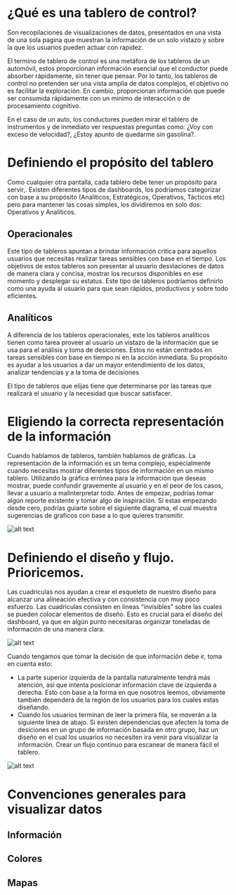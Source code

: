# ¿Qué es una tablero de control?

Son recopilaciones de visualizaciones de datos,  presentados en una vista de una sola pagina que muestran la información de un solo vistazo y sobre la que los usuarios pueden actuar con rapidez.

El termino de tablero de control es una metáfora de los tableros de un automóvil, estos proporcionan información esencial que el conductor puede absorber rápidamente, sin tener que pensar. Por lo tanto, los tableros de control no pretenden ser una vista amplia de datos complejos, el objetivo no es facilitar la exploración. En cambio, proporcionan información que puede ser consumida rápidamente con un mínimo de interacción o de procesamiento cognitivo.

En el caso de un auto, los conductores pueden mirar el tablero de instrumentos y de inmediato ver respuestas preguntas como: ¿Voy con exceso de velocidad?, ¿Estoy apunto de quedarme sin gasolina?.

# Definiendo el propósito del tablero

Como cualquier otra pantalla, cada tablero debe tener un propósito para servir,.
Existen diferentes tipos de dashboards, los podríamos categorizar con base a su propósito (Analíticos, Estratégicos, Operativos, Tácticos etc) pero para mantener las cosas simples, los dividiremos en solo dos: Operativos y Analíticos.

## Operacionales
Este tipo de tableros apuntan a brindar información critica para aquellos usuarios que necesitas realizar tareas sensibles con base en el tiempo. Los objetivos
de estos tableros son presentar al usuario desviaciones de datos de manera clara y concisa, mostrar los recursos disponibles en ese momento y desplegar su estatus. Este tipo de tableros podríamos definirlo como una ayuda al usuario para que sean rápidos, productivos y sobre todo eficientes.

## Analíticos
A diferencia de los tableros operacionales, este los tableros analíticos tienen como tarea proveer al usuario un vistazo de la información que se usa para el análisis y toma de desiciones. Estos no están centrados en tareas sensibles con base en tiempo ni en la acción inmediata. Su propósito es ayudar a los usuarios a dar un mayor entendimiento de los datos, analizar tendencias y a la toma de decisiones 

El tipo de tableros que elijas tiene que determinarse por las tareas que realizará el usuario y la necesidad que buscar satisfacer.


# Eligiendo la correcta representación de la información

Cuando hablamos de tableros, también hablamos de gráficas. La representación de la información es un tema complejo, especialmente cuando necesitas mostrar diferentes tipos de información en un mismo tablero. Utilizando la gráfica errónea para la información que deseas mostrar, puede confundir gravemente al usuario y en el peor de los casos, llevar a usuario a malinterpretar todo. Antes de empezar, podrías tomar algún reporte existente y tomar algo de inspiración. Si estas empezando desde cero, podrías guiarte sobre el siguiente diagrama, el cual muestra sugerencias de graficos con base a lo que quieres transmitir.

![alt text](https://i.imgur.com/reHZuqX.png)

# Definiendo el diseño y flujo. Prioricemos.

Las cuadriculas nos ayudan a crear el esqueleto de nuestro diseño para alcanzar una alineación efectiva y con consistencia con muy poco esfuerzo.
Las cuadriculas consisten en lineas “invisibles” sobre las cuales se pueden colocar elementos de diseño. Esto es crucial para el diseño del dashboard, ya que en algún punto necesitaras organizar toneladas de información de una manera clara.

![alt text](https://i.imgur.com/gBmQxwO.png)

Cuando tengamos que tomar la decisión de que información debe ir, toma en cuenta esto:

* La parte superior izquierda de la pantalla naturalmente tendrá más atención, así que intenta posicionar información clave de izquierda a derecha. Esto con base a la forma en que nosotros leemos, obviamente también dependerá de la región de los usuarios para los cuales estas diseñando.
* Cuando los usuarios terminan de leer la primera fila, se moverán a la siguiente linea de abajo. Si existen dependencias que afecten la toma de desiciones en un grupo de información  basada en otro grupo, haz un diseño en el cual los usuarios no necesiten ira venir para visualizar la información. Crear un flujo continuo para escanear de manera fácil el tablero.

![alt text](https://i.imgur.com/cCOADyS.png)


# Convenciones generales para visualizar datos

## Información
## Colores
## Mapas
